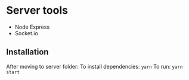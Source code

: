 # Server tools

- Node Express
- Socket.io

## Installation
After moving to server folder:
To install dependencies: ```yarn```
To run: ```yarn start```